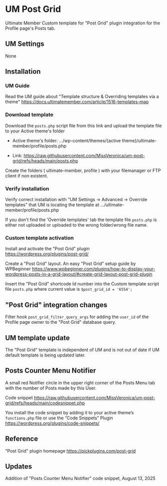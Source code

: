 # UM Post Grid
Ultimate Member Custom template for "Post Grid" plugin integration for the Profile page's Posts tab.
## UM Settings
None
## Installation
### UM Guide
Read the UM guide about "Template structure & Overriding templates via a theme" https://docs.ultimatemember.com/article/1516-templates-map
### Download template
Download the <code>posts.php</code> script file from this link and upload the template file to your Active theme's folder 

* Active theme's folder: .../wp-content/themes/{active theme}/ultimate-member/profile/posts.php

* Link: https://raw.githubusercontent.com/MissVeronica/um-post-grid/refs/heads/main/posts.php

Create the folders ( ultimate-member, profile ) with your filemanager or FTP client if non existent.
### Verify installation
Verify correct installation with "UM Settings -> Advanced -> Override templates" that UM is locating the template at .../ultimate-member/profile/posts.php

If you don't find the 'Override templates' tab the template file <code>posts.php</code> is either not uploaded or uploaded to the wrong folder/wrong file name.
### Custom template activation
Install and activate the "Post Grid" plugin https://wordpress.org/plugins/post-grid/

Create a "Post Grid" layout. An easy "Post Grid" setup guide by WPBeginner 
https://www.wpbeginner.com/plugins/how-to-display-your-wordpress-posts-in-a-grid-layout/#create-grid-layout-post-grid-plugin

Insert the "Post Grid" shortcode Id number into the Custom template script file <code>posts.php</code> where current value is <code>$post_grid_id = '6554';</code>
## "Post Grid" integration changes
Filter hook <code>post_grid_filter_query_args</code> for adding the <code>user_id</code> of the Profile page owner to the "Post Grid" database query.
## UM template update
The "Post Grid" template is independent of UM and is not out of date if UM default template is being updated later.
## Posts Counter Menu Notifier
A small red Notifier circle in the upper right corner of the Posts Menu tab with the number of Posts made by this User.

Code snippet https://raw.githubusercontent.com/MissVeronica/um-post-grid/refs/heads/main/codesnippet.php

You install the code snippet by adding it
to your active theme’s <code>functions.php</code> file
or use the “Code Snippets” Plugin 
https://wordpress.org/plugins/code-snippets/
## Reference
"Post Grid" plugin homepage https://pickplugins.com/post-grid
## Updates
Addition of "Posts Counter Menu Notifier" code snippet, August 13, 2025


